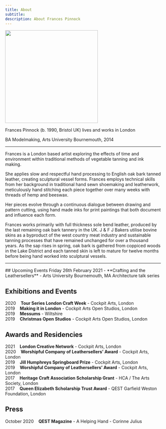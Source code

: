 ```yaml
---
title: About
subtitle: 
description: About Frances Pinnock
---
```


<img src="/images/new/about/portrait.jpg" width="300">

Frances Pinnock (b. 1990, Bristol UK) lives and works in London

BA Modelmaking, Arts University Bournemouth, 2014 

<hr />

Frances is a London based artist exploring the effects of time and environment within traditional methods of vegetable tanning and ink making.

She applies slow and respectful hand processing to English oak bark tanned leather, creating sculptural vessel forms. Frances employs technical skills from her background in traditional hand sewn shoemaking and leatherwork, meticulously hand stitching each piece together over many weeks with threads of hemp and beeswax. 

Her pieces evolve through a continuous dialogue between drawing and pattern cutting, using hand made inks for print paintings that both document and influence each form.

Frances works primarily with full thickness sole bend leather, produced by the last remaining oak bark tannery in the UK. J & F J Bakers utilise bovine skins as a byproduct of the west country meat industry and sustainable tanning processes that have remained unchanged for over a thousand years. As the sap rises in spring, oak bark is gathered from coppiced woods in the Lake District and each tanned skin is left to mature for twelve months before being hand worked into sculptural vessels.
 

<hr />
## Upcoming Events
Friday 26th February 2021 - **Crafting and the Leathersellers** - Arts University Bournemouth, MA Architecture talk series  

## Exhibitions and Events
2020&nbsp;&nbsp;&nbsp; **Tour Series London Craft Week** - Cockpit Arts, London  
2019&nbsp;&nbsp;&nbsp; **Making it in London** - Cockpit Arts Open Studios, London  
2019&nbsp;&nbsp;&nbsp; **Messums** - Wiltshire  
2019&nbsp;&nbsp;&nbsp; **Christmas Open Studios** - Cockpit Arts Open Studios, London  

## Awards and Residencies
2021&nbsp;&nbsp;&nbsp; **London Creative Network** - Cockpit Arts, London  
2020&nbsp;&nbsp;&nbsp; **Worshipful Company of Leathersellers’ Award** - Cockpit Arts, London  
2019&nbsp;&nbsp;&nbsp; **Jill Humphreys Springboard Prize** - Cockpit Arts, London  
2019&nbsp;&nbsp;&nbsp; **Worshipful Company of Leathersellers’ Award** - Cockpit Arts, London  
2017&nbsp;&nbsp;&nbsp; **Heritage Craft Association Scholarship Grant** - HCA / The Arts Society, London  
2017&nbsp;&nbsp;&nbsp; **Queen Elizabeth Scholarship Trust Award** - QEST Garfield Weston Foundation, London 

## Press
October 2020&nbsp;&nbsp;&nbsp; **QEST Magazine** - A Helping Hand - Corinne Julius 

